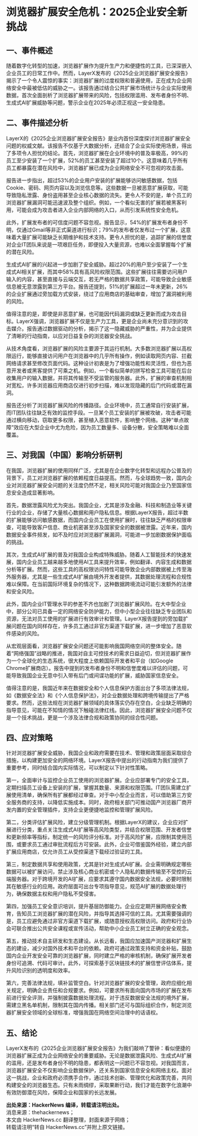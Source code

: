# 浏览器扩展安全危机：2025企业安全新挑战

## 一、事件概述

随着数字化转型的加速，浏览器扩展作为提升生产力和便捷性的工具，已深深嵌入企业员工的日常工作中。然而，LayerX发布的《2025企业浏览器扩展安全报告》揭示了一个令人震惊的事实：浏览器扩展的过度权限和普遍使用，正在成为企业网络安全中最被低估的威胁之一。该报告通过结合公共扩展市场统计与企业实际使用数据，首次全面剖析了浏览器扩展带来的风险，包括权限滥用、发布者身份不明、生成式AI扩展威胁等问题，警示企业在2025年必须正视这一安全隐患。

## 二、事件描述分析

LayerX的《2025企业浏览器扩展安全报告》是业内首份深度探讨浏览器扩展安全问题的权威文献。该报告不仅基于大数据分析，还结合了企业实际使用场景，得出了多项令人担忧的结论。首先，浏览器扩展在企业环境中的普及率极高，99%的员工至少安装了一个扩展，52%的员工甚至安装了超过10个。这意味着几乎所有员工都暴露在潜在风险中，浏览器扩展已成为企业网络安全不可忽视的攻击面。

报告进一步指出，超过53%的企业用户安装的扩展能够访问敏感数据，包括Cookie、密码、网页内容以及浏览信息等。这些数据一旦被恶意扩展获取，可能导致隐私泄露、身份盗用甚至企业核心数据的流失。更令人不安的是，单个员工的浏览器扩展漏洞可能迅速波及整个组织。例如，一个看似无害的扩展若被黑客利用，可能会成为攻击者进入企业内部网络的入口，从而引发系统性安全危机。

此外，扩展发布者的可信度问题不容忽视。报告显示，54%的扩展发布者身份不明，仅通过Gmail等非正式渠道进行标识；79%的发布者仅发布过一个扩展，这意味着大量扩展可能缺乏长期维护和技术支持。更令人担忧的是，追踪扩展的信誉度对企业IT团队来说是一项艰巨任务，即便投入大量资源，也难以全面掌握每个扩展的潜在风险。

生成式AI扩展的兴起进一步加剧了安全威胁。超过20%的用户至少安装了一个生成式AI相关扩展，而其中58%具有高风险权限范围。这些扩展往往需要访问用户输入的内容，甚至直接与云端交互，若无严格的数据共享政策，可能导致企业敏感信息被无意泄露到第三方平台。报告还提到，51%的扩展超过一年未更新，26%的企业扩展通过旁加载方式安装，绕过了应用商店的基础审查，增加了漏洞被利用的风险。

值得注意的是，即使是非恶意扩展，也可能因代码漏洞或缺乏更新而成为攻击目标。LayerX强调，浏览器扩展不仅是生产力工具，更是企业尚未充分意识到的攻击媒介。报告通过数据驱动的分析，揭示了这一隐藏威胁的严重性，并为企业提供了清晰的行动指南，以应对日益复杂的浏览器安全挑战。

从技术角度看，浏览器扩展的风险主要源于其运行机制。大多数浏览器扩展以高权限运行，能够直接访问用户在浏览器中的几乎所有操作，例如读取网页内容、拦截网络请求甚至修改页面代码。这种设计初衷是为了增强功能性和灵活性，但也为恶意开发者或黑客提供了可乘之机。例如，一个看似简单的拼写检查工具可能在后台收集用户的输入数据，并将其传输至不受监管的服务器。此外，扩展的审查机制相对宽松，许多浏览器应用商店仅进行初步扫描，难以发现隐藏的后门代码或潜在漏洞。

报告还分析了浏览器扩展风险的传播路径。企业环境中，员工通常自行安装扩展，而IT团队往往缺乏有效的监控手段。一旦某个员工安装的扩展被攻破，攻击者可能通过横向移动，窃取更多权限，甚至植入恶意软件，影响整个网络。这种“单点故障”效应在大型企业中尤为危险，因为员工数量多、设备分散，安全策略难以全面覆盖。

## 三、对我国（中国）影响分析研判

在我国，浏览器扩展的使用同样广泛，尤其是在企业数字化转型和远程办公普及的背景下，员工对浏览器扩展的依赖程度日益提高。然而，与全球趋势一致，国内企业对浏览器扩展安全问题的关注度仍然不足，相关风险可能对我国企业乃至国家信息安全造成显著影响。

首先，数据泄露风险尤为突出。我国企业，尤其是涉及金融、科技和制造业等关键行业的企业，存储了大量核心数据和用户隐私信息。根据LayerX报告，超过半数的扩展能够访问敏感数据，而国内企业员工在使用扩展时，往往缺乏严格的权限审查，可能导致客户信息、商业机密甚至涉及国家安全的数据被泄露。近年来，国内数据安全事件频发，如不及时应对浏览器扩展漏洞，可能进一步加剧数据保护面临的挑战。

其次，生成式AI扩展的普及对我国企业构成特殊威胁。随着人工智能技术的快速发展，国内企业员工越来越多地使用AI工具来提升效率，例如翻译、内容生成和数据分析等扩展。然而，这些工具的高权限访问特性可能导致企业内部数据被上传至海外服务器，尤其是一些生成式AI扩展由境外开发者提供，其数据处理流程和合规性难以保障。在当前国际环境复杂的情况下，这种数据跨境流动可能引发额外的法律和安全风险。

此外，国内企业IT管理水平的参差不齐也加剧了浏览器扩展风险。在大中型企业中，部分公司已具备一定的网络安全防护能力，但中小型企业往往缺乏专业团队和资源，无法对员工使用的扩展进行有效审计和管理。LayerX报告提到的旁加载扩展问题在国内同样存在，许多员工通过非官方渠道下载扩展，进一步增加了恶意软件感染的风险。

从宏观层面看，浏览器扩展安全问题还可能影响我国网络空间的整体安全。随着“网络强国”战略的推进，我国对自主可控技术的需求日益迫切，但浏览器扩展作为一个全球化的生态系统，很大程度上依赖国际开发者和平台（如Google Chrome扩展商店）。报告中提到的发布者身份不明和信誉度难以评估的问题，可能导致我国企业无意中引入带有后门或间谍功能的扩展，威胁国家信息安全。

值得注意的是，我国近年来在数据安全和个人信息保护方面出台了多项法律法规，如《数据安全法》和《个人信息保护法》，对企业数据处理和跨境传输提出了严格要求。然而，这些法规在浏览器扩展领域的具体落实仍存在空白，企业缺乏明确的指导意见，可能在不知情的情况下触碰法律红线。因此，浏览器扩展安全问题不仅是一个技术挑战，更是一个涉及法律合规和政策协同的综合性问题。

## 四、应对策略

针对浏览器扩展安全威胁，我国企业和政府需要在技术、管理和政策层面采取综合措施，以构建更加安全的网络环境。LayerX报告中提出的行动指南为我们提供了重要参考，同时结合国内实际情况，可以制定以下针对性策略。

第一，全面审计与监控企业员工使用的浏览器扩展。企业应部署专门的安全工具，定期扫描员工设备上安装的扩展，掌握其数量、来源和权限范围。IT团队需建立扩展使用清单，确保所有扩展都经过审查。对于中小型企业而言，可以借助第三方安全服务商的支持，以降低实施成本。同时，政府相关部门可推动国产浏览器厂商开发内置的安全管理插件，支持企业更便捷地监控和管理扩展风险。

第二，分类评估扩展风险，建立分级管理机制。根据LayerX的建议，企业应对扩展进行分类，重点关注生成式AI扩展等高风险类型，并结合权限范围、开发者信誉和更新频率等指标，制定统一的风险评分标准。对于高风险扩展，应限制其使用范围，或要求员工通过审批流程后方可安装。此外，企业可借鉴国外经验，建立内部扩展应用商店，仅允许员工从受控渠道下载经过验证的工具。

第三，制定数据共享和使用政策，尤其是针对生成式AI扩展。企业需明确规定哪些数据可以被扩展访问，禁止涉及核心商业机密或个人隐私的数据传输至不受控的云端服务器。对于跨境开发的AI扩展，应要求其遵守国内数据安全法规，必要时限制其在敏感行业的应用。政府层面可出台专项指导意见，规范AI扩展的数据处理行为，确保数据主权和用户隐私不受侵害。

第四，加强员工安全意识培训，提升基层防御能力。企业应定期开展网络安全教育，告知员工浏览器扩展的潜在风险，并指导其选择可信的工具。尤其需要强调的是，员工应避免通过非官方渠道下载扩展，或随意授权高权限访问。政府和行业协会可联合推出公共安全课程或宣传活动，帮助中小企业员工树立正确的安全观念。

第五，推动技术自主研发和生态建设。从长远看，我国应加速国产浏览器和扩展生态的建设，减少对国外技术和平台的依赖。政府可通过政策支持和资金补贴，鼓励国内企业开发安全可靠的浏览器扩展，同时建立严格的审核机制，确保扩展开发者身份可追溯、代码可审计。此外，可探索基于区块链技术的扩展信誉评估体系，提升风险识别的透明度和效率。

第六，完善法律法规，填补监管空白。针对浏览器扩展的安全管理，政府应细化相关规定，明确企业责任和合规要求。例如，可要求所有面向国内市场的扩展在发布前进行安全评测，并强制披露数据处理流程。对于违反数据安全法规的境外扩展，需建立黑名单机制，限制其在国内传播。相关部门还可与国际组织合作，制定浏览器扩展安全领域的全球标准，增强我国在网络空间治理中的话语权。

## 五、结论

LayerX发布的《2025企业浏览器扩展安全报告》为我们敲响了警钟：看似便捷的浏览器扩展正成为企业网络安全的重要威胁。无论是数据泄露风险、生成式AI扩展的滥用，还是发布者身份不明的隐患，都表明这一问题已不容忽视。对我国而言，浏览器扩展安全不仅影响企业数据保护，还关系到国家信息安全和网络主权。面对这一挑战，企业和政府必须携手合作，通过技术创新、管理优化和政策完善，共同构建安全的浏览器生态。只有未雨绸缪，采取果断行动，我们才能在数字化浪潮中有效防御潜在风险，保障企业和国家的长远发展。

**出处来源：HackerNews 编译，转载请注明出处。**  
消息来源：thehackernews；  
本文由 HackerNews.cc 翻译整理，封面来源于网络；  
转载请注明“转自 HackerNews.cc”并附上原文链接。